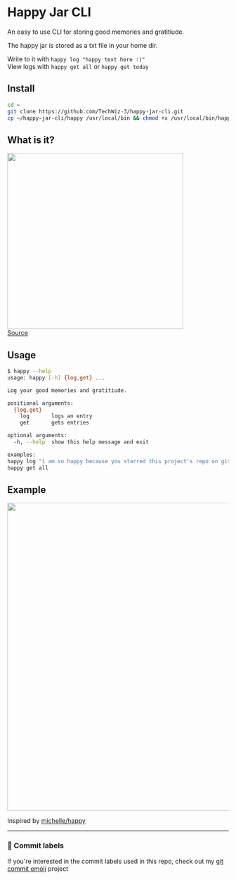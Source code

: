 # Happy Jar CLI

An easy to use CLI for storing good memories and gratitiude.  

The happy jar is stored as a txt file in your home dir.  

Write to it with `happy log "happy text here :)"`  
View logs with `happy get all` or `happy get today`  

## Install
```sh
cd ~
git clone https://github.com/TechWiz-3/happy-jar-cli.git
cp ~/happy-jar-cli/happy /usr/local/bin && chmod +x /usr/local/bin/happy
```

## What is it?
<img src="https://github.com/TechWiz-3/happy-jar-cli/blob/main/media/happy.jpg?raw=true" width="400px"></img>  
[Source](https://twitter.com/imovesactive/status/1274960313863950337)

## Usage

```sh
$ happy --help
usage: happy [-h] {log,get} ...

Log your good memories and gratitiude.

positional arguments:
  {log,get}
    log       logs an entry
    get       gets entries

optional arguments:
  -h, --help  show this help message and exit

examples:
happy log "i am so happy because you starred this project's repo on github xDD"
happy get all
```

## Example

<img src="https://github.com/TechWiz-3/happy-jar-cli/blob/main/media/happy.jpg?raw=true" width="700px"></img>  

Inspired by [michelle/happy](https://github.com/michelle/happy)  

---
### 🎉 Commit labels
If you're interested in the commit labels used in this repo, check out my [git commit emoji](https://github.com/TechWiz-3/git-commit-emojis) project
